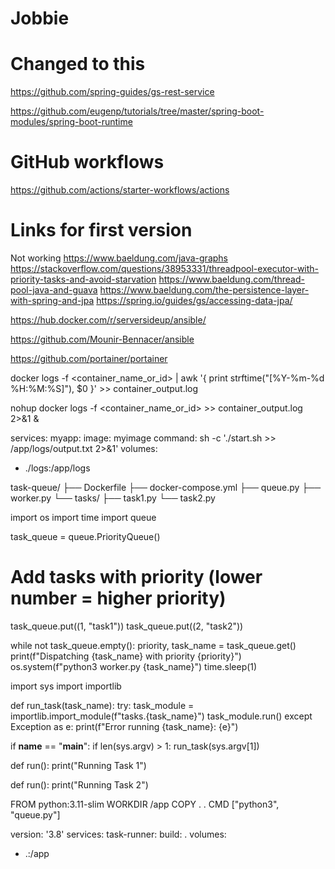 # Jobbie

# Changed to this
https://github.com/spring-guides/gs-rest-service

https://github.com/eugenp/tutorials/tree/master/spring-boot-modules/spring-boot-runtime


# GitHub workflows

https://github.com/actions/starter-workflows/actions


# Links for first version

Not working
https://www.baeldung.com/java-graphs
https://stackoverflow.com/questions/38953331/threadpool-executor-with-priority-tasks-and-avoid-starvation
https://www.baeldung.com/thread-pool-java-and-guava
https://www.baeldung.com/the-persistence-layer-with-spring-and-jpa
https://spring.io/guides/gs/accessing-data-jpa/


https://hub.docker.com/r/serversideup/ansible/

https://github.com/Mounir-Bennacer/ansible


https://github.com/portainer/portainer

docker logs -f <container_name_or_id> | awk '{ print strftime("[%Y-%m-%d %H:%M:%S]"), $0 }' >> container_output.log

nohup docker logs -f <container_name_or_id> >> container_output.log 2>&1 &


services:
myapp:
image: myimage
command: sh -c './start.sh >> /app/logs/output.txt 2>&1'
volumes:
- ./logs:/app/logs



task-queue/
├── Dockerfile
├── docker-compose.yml
├── queue.py
├── worker.py
└── tasks/
├── task1.py
└── task2.py


import os
import time
import queue

task_queue = queue.PriorityQueue()

# Add tasks with priority (lower number = higher priority)
task_queue.put((1, "task1"))
task_queue.put((2, "task2"))

while not task_queue.empty():
priority, task_name = task_queue.get()
print(f"Dispatching {task_name} with priority {priority}")
os.system(f"python3 worker.py {task_name}")
time.sleep(1)


import sys
import importlib

def run_task(task_name):
try:
task_module = importlib.import_module(f"tasks.{task_name}")
task_module.run()
except Exception as e:
print(f"Error running {task_name}: {e}")

if __name__ == "__main__":
if len(sys.argv) > 1:
run_task(sys.argv[1])


def run():
print("Running Task 1")


def run():
print("Running Task 2")

FROM python:3.11-slim
WORKDIR /app
COPY . .
CMD ["python3", "queue.py"]


version: '3.8'
services:
task-runner:
build: .
volumes:
- .:/app



